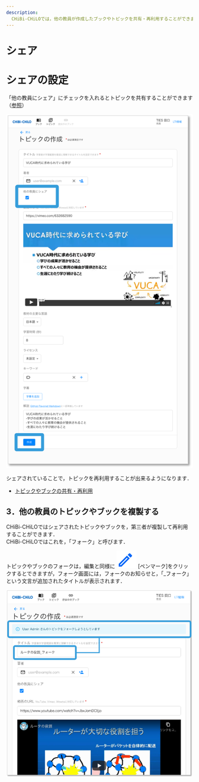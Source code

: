 ```yaml
---
description: 
  CHiBi-CHiLOでは，他の教員が作成したブックやトピックを共有・再利用することができます．ただし，トピックやブックを作成した教員が，元のトピックやブックを変更・削除すると，再利用先のトピックやブックも変更・削除されます．また，シェアを停止すると見えなくなります．
---
```


# シェア

# シェアの設定

「他の教員にシェア」にチェックを入れるとトピックを共有することができます（[参照](edit.md)）

![](<../../.gitbook/assets/image (470).png>)

シェアされていることで，トピックを再利用することが出来るようになります． 
* [トピックやブックの共有・再利用](../book/topic_management/reuse-topic.md)


## 3．他の教員のトピックやブックを複製する

CHiBi-CHiLOではシェアされたトピックやブックを，第三者が複製して再利用することができます．\
CHiBi-CHiLOではこれを，「フォーク」と呼びます．

トピックやブックのフォークは，編集と同様に ![](<../../.gitbook/assets/image (49).png>) \[ペンマーク]をクリックするとできますが，フォーク画面には，フォークのお知らせと，「\_フォーク」という文言が追加されたタイトルが表示されます．

![](<../../.gitbook/assets/image (144).png>)
